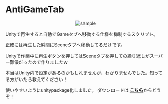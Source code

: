 # AntiGameTab

<div align="center">

![sample](https://github.com/user-attachments/assets/c4462550-2b8c-4507-8025-b6da259f0d60)

</div>

Unityで再生すると自動でGameタブへ移動する仕様を抑制するスクリプト。

正確には再生した瞬間にSceneタブへ移動してるだけです。

Unityで作業中に再生ボタンを押してはSceneタブを押しての繰り返しがスーパー難儀だったので作りましたｗ

本当はUnity内で設定があるのかもしれませんが、わかりませんでした。知ってる方がいたら教えてください！

使いやすいようにunitypackage化しました。
ダウンロードは [**こちら**](https://github.com/HV-Niiya/AntiGameTab/releases/tag/v1.00/latest)からどうぞ！
